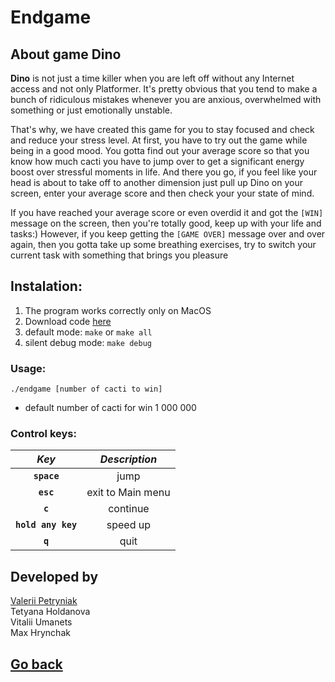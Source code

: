 # Endgame

## About game Dino
**Dino** is not just a time killer when you are left off without any Internet access and not only Platformer. It's pretty obvious that you tend to make a bunch of ridiculous mistakes whenever you are anxious, overwhelmed with something or just emotionally unstable.   
  
That's why, we have created this game for you to stay focused and check and reduce your stress level. At first, you have to try out the game while being in a good mood. You gotta find out your average score so that you know how much cacti you have to jump over to get a significant energy boost over stressful moments in life. And there you go, if you feel like your head is about to take off to another dimension just pull up Dino on your screen, enter your average score and then check your your state of mind.  
  
If you have reached your average score or even overdid it and got the `[WIN]` message on the screen, then you're totally good, keep up with your life and tasks:) However, if you keep getting the `[GAME OVER]` message over and over again, then you gotta take up some breathing exercises, try to switch your current task with something that brings you pleasure  

## Instalation:
1. The program works correctly only on MacOS
2. Download code [here](.)
3. default mode: `make` or `make all`
4. silent debug mode: `make debug`

### Usage:
`./endgame [number of cacti to win]`

- default number of cacti for win 1 000 000   

### Control keys:
| *Key* | *Description* |
|:-:|:-:|
|**`space`**| jump |
|**`esc`**| exit to Main menu |
|**`c`**| continue |
|**`hold any key`**| speed up |
|**`q`**| quit |

## Developed by
[Valerii  Petryniak](https://github.com/valerii15298)  
Tetyana  Holdanova  
Vitalii  Umanets  
Max  Hrynchak  


## [Go back](../../README.md)

